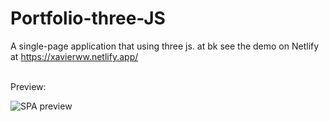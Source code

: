 # Portfolio-three-JS
A single-page application that using three js. at bk see the demo on Netlify at https://xavierww.netlify.app/


<br /> 
Preview: 

![SPA preview](https://github.com/Xavier-WW/Portfolio-three-JS/blob/master/preview.gif) 
